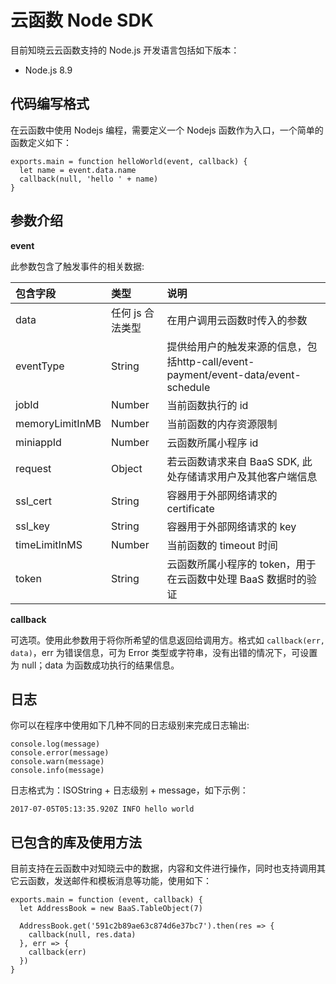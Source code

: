 # 云函数 Node SDK

目前知晓云云函数支持的 Node.js 开发语言包括如下版本：
- Node.js 8.9


## 代码编写格式

在云函数中使用 Nodejs 编程，需要定义一个 Nodejs 函数作为入口，一个简单的函数定义如下：

```
exports.main = function helloWorld(event, callback) {
  let name = event.data.name
  callback(null, 'hello ' + name)
}
```

## 参数介绍

**event**

此参数包含了触发事件的相关数据:

| 包含字段         | 类型            | 说明 |
| :-------------- | :------------- | :-- |
| data            | 任何 js 合法类型 | 在用户调用云函数时传入的参数 |
| eventType       | String         | 提供给用户的触发来源的信息，包括http-call/event-payment/event-data/event-schedule |
| jobId           | Number         | 当前函数执行的 id |
| memoryLimitInMB | Number         | 当前函数的内存资源限制 |
| miniappId       | Number         | 云函数所属小程序 id |
| request         | Object         | 若云函数请求来自 BaaS SDK, 此处存储请求用户及其他客户端信息 |
| ssl_cert        | String         | 容器用于外部网络请求的 certificate |
| ssl_key         | String         | 容器用于外部网络请求的 key |
| timeLimitInMS   | Number         | 当前函数的 timeout 时间 |
| token           | String         | 云函数所属小程序的 token，用于在云函数中处理 BaaS 数据时的验证 |


**callback**

可选项。使用此参数用于将你所希望的信息返回给调用方。格式如 `callback(err, data)`，err 为错误信息，可为 Error 类型或字符串，没有出错的情况下，可设置为 null；data 为函数成功执行的结果信息。


## 日志

你可以在程序中使用如下几种不同的日志级别来完成日志输出:

```
console.log(message)
console.error(message)
console.warn(message)
console.info(message)
```

日志格式为：ISOString + 日志级别 + message，如下示例：

```
2017-07-05T05:13:35.920Z INFO hello world
```

## 已包含的库及使用方法

目前支持在云函数中对知晓云中的数据，内容和文件进行操作，同时也支持调用其它云函数，发送邮件和模板消息等功能，使用如下：

```
exports.main = function (event, callback) {
  let AddressBook = new BaaS.TableObject(7)

  AddressBook.get('591c2b89ae63c874d6e37bc7').then(res => {
    callback(null, res.data)
  }, err => {
    callback(err)
  })
}
```